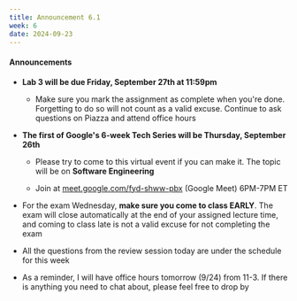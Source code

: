 ```yaml
---
title: Announcement 6.1
week: 6
date: 2024-09-23
---
```


#### **Announcements**

- **Lab 3 will be due Friday, September 27th at 11:59pm**
  - Make sure you mark the assignment as complete when you're done. Forgetting to do so will not count as a valid excuse. Continue to ask questions on Piazza and attend office hours
- **The first of Google's 6-week Tech Series will be Thursday, September 26th**
   - Please try to come to this virtual event if you can make it. The topic will be on **Software Engineering** 

   - Join at [meet.google.com/fyd-shww-pbx](meet.google.com/fyd-shww-pbx) (Google Meet) 
6PM-7PM ET

- For the exam Wednesday, **make sure you come to class EARLY**. The exam will close automatically at the end of your assigned lecture time, and coming to class late is not a valid excuse for not completing the exam

- All the questions from the review session today are under the schedule for this week

- As a reminder, I will have office hours tomorrow (9/24) from 11-3. If there is anything you need to chat about, please feel free to drop by
